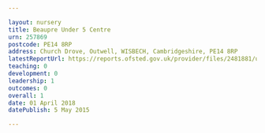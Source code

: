 ```yaml
---

layout: nursery
title: Beaupre Under 5 Centre
urn: 257869
postcode: PE14 8RP
address: Church Drove, Outwell, WISBECH, Cambridgeshire, PE14 8RP
latestReportUrl: https://reports.ofsted.gov.uk/provider/files/2481881/urn/257869.pdf
teaching: 0
development: 0
leadership: 1
outcomes: 0
overall: 1
date: 01 April 2018 
datePublish: 5 May 2015

---
```

